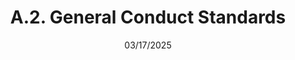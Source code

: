 ---
slug: /pages/v-policies-for-schools-abroad/student-conduct-policies/general-conduct-standards
title: A.2. General Conduct Standards
date: 03/17/2025
---